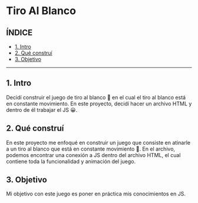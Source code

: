 # Tiro Al Blanco


## **ÍNDICE**


* [1. Intro](#)
* [2. Qué construí](#)
* [3. Objetivo](#)


****


## 1. Intro


Decidí construir el juego de tiro al blanco 🤯 en el cual el tiro al blanco está en constante movimiento. 
En este proyecto, decidí hacer un archivo HTML y dentro de él trabajar el JS 😀.


## 2. Qué construí


En este proyecto me enfoqué en construir un juego que consiste en atinarle a un tiro al blanco que está en constante movimiento 🤯. 
En el archivo, podemos encontrar una conexión a JS dentro del archivo HTML, el cual contiene toda la funcionalidad y animación del juego.


## 3. Objetivo
Mi objetivo con este juego es poner en práctica mis conocimientos en JS.


